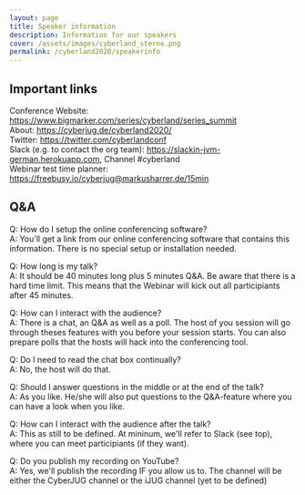 ```yaml
---
layout: page
title: Speaker information
description: Information for our speakers
cover: /assets/images/cyberland_sterne.png
permalink: /cyberland2020/speakerinfo
---
```


## Important links
Conference Website: <https://www.bigmarker.com/series/cyberland/series_summit>  
About: <https://cyberjug.de/cyberland2020/>  
Twitter: <https://twitter.com/cyberlandconf>  
Slack (e.g. to contact the org team): <https://slackin-jvm-german.herokuapp.com>, Channel #cyberland  
Webinar test time planner: <https://freebusy.io/cyberjug@markusharrer.de/15min>  


## Q&A

Q: How do I setup the online conferencing software?  
A: You'll get a link from our online conferencing software that contains this information. There is no special setup or installation needed.

Q: How long is my talk?  
A: It should be 40 minutes long plus 5 minutes Q&A. Be aware that there is a hard time limit. This means that the Webinar will kick out all participiants after 45 minutes.


Q: How can I interact with the audience?  
A: There is a chat, an Q&A as well as a poll. The host of you session will go through theses features with you before your session starts. You can also prepare polls that the hosts will hack into the conferencing tool.

Q: Do I need to read the chat box continually?  
A: No, the host will do that. 

Q: Should I answer questions in the middle or at the end of the talk?  
A: As you like. He/she will also put questions to the Q&A-feature where you can have a look when you like.  

Q: How can I interact with the audience after the talk?  
A: This as still to be defined. At mininum, we'll refer to Slack (see top), where you can meet participiants (if they want).

Q: Do you publish my recording on YouTube?  
A: Yes, we'll publish the recording IF you allow us to. The channel will be either the CyberJUG channel or the iJUG channel (yet to be defined)  

